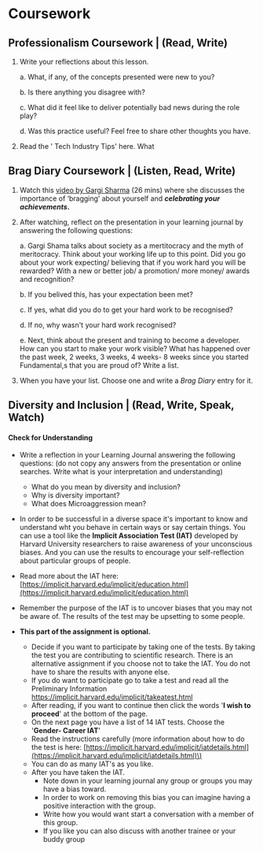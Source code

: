 # Coursework

## Professionalism Coursework \| \(Read, Write\)

1. Write your reflections about this lesson. 

   a. What, if any, of the concepts presented were new to you? 

   b. Is there anything you disagree with? 

   c. What did it feel like to deliver potentially bad news during the role play? 

   d. Was this practice useful? Feel free to share other thoughts you have.

2. Read the ' Tech Industry Tips' here. What 



## Brag Diary Coursework \|  \(Listen, Read, Write\) 

1. Watch this [video by Gargi Sharma](https://yougotthis.io/2020-birmingham-gargi-sharma/) \(26 mins\) where she discusses the importance of ‘bragging’ about yourself and _**celebrating your achievements**_**.** 
2. After watching, reflect on the presentation in your learning journal by answering the following questions:

   a. Gargi Shama talks about society as a mertitocracy and the myth of meritocracy.  Think about your working life up to this point. Did you go about your work expecting/ believing that if you work hard you will be rewarded? With a new or better job/ a promotion/ more money/ awards and recognition?

   b. If you belived this, has your expectation been met?   

   c. If yes, what did you do to get your hard work to be recognised?

   d. If no, why wasn't your hard work recognised?

   e. Next, think about the present and training to become a developer.  How can you start to make your work visible? What has happened over the past week, 2 weeks, 3 weeks, 4 weeks- 8 weeks since you started Fundamental,s that you are proud of? Write a list. 

3. When you have your list. Choose one and write a _Brag Diary_ entry for it. 

## Diversity and Inclusion \| \(Read, Write, Speak, Watch\)

#### Check for Understanding

* Write a reflection in your Learning Journal answering the following questions: \(do not copy any answers from the presentation or online searches. Write what is your interpretation and understanding\)

  * What do you mean by diversity and inclusion?
  * Why is diversity important?
  * What does Microaggression mean?

* In order to be successful in a diverse space it's important to know and understand wht you behave in certain ways or say certain things. You can use a tool like the **Implicit Association Test \(IAT\)** developed by Harvard University researchers to raise awareness of your unconscious biases. And you can use the results to encourage your self-reflection about particular groups of people. 
* Read more about the IAT here: [https://implicit.harvard.edu/implicit/education.html](https://implicit.harvard.edu/implicit/education.html)
* Remember the purpose of the IAT is to uncover biases that you may not be aware of. The results of the test may be upsetting to some people.  
* **This part of the assignment is optional.** 
  * Decide if you want to participate by taking one of the tests. By taking the test you are contributing to scientific research. There is an alternative assignment if you choose not to take the IAT. You do not have to share the results with anyone else.
  * If you do want to participate go to take a test and read all the Preliminary Information https://implicit.harvard.edu/implicit/takeatest.html
  * After reading, if you want to continue then click the words '**I wish to proceed**' at the bottom of the page.
  * On the next page you have a list of 14 IAT tests. Choose the '**Gender- Career IAT**'
  * Read the instructions carefully \(more information about how to do the test is here: [https://implicit.harvard.edu/implicit/iatdetails.html](https://implicit.harvard.edu/implicit/iatdetails.html)\)
  * You can do as many IAT's as you like. 
  * After you have taken the IAT. 
    * Note down in your learning journal any group or groups you may have a bias toward.
    * In order to work on removing this bias you can imagine having a positive interaction with the group.
    * Write how you would want start a conversation with a member of this group.
    * If you like you can also discuss with another trainee or your buddy group

#### 

## 



